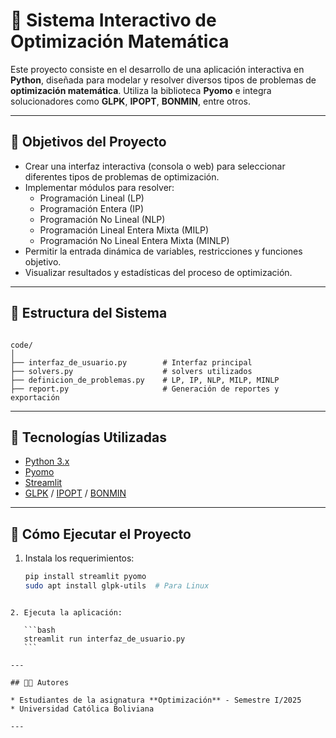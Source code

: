 # 🧠 Sistema Interactivo de Optimización Matemática

Este proyecto consiste en el desarrollo de una aplicación interactiva en **Python**, diseñada para modelar y resolver diversos tipos de problemas de **optimización matemática**. Utiliza la biblioteca **Pyomo** e integra solucionadores como **GLPK**, **IPOPT**, **BONMIN**, entre otros.

---

## 🎯 Objetivos del Proyecto

- Crear una interfaz interactiva (consola o web) para seleccionar diferentes tipos de problemas de optimización.
- Implementar módulos para resolver:
  - Programación Lineal (LP)
  - Programación Entera (IP)
  - Programación No Lineal (NLP)
  - Programación Lineal Entera Mixta (MILP)
  - Programación No Lineal Entera Mixta (MINLP)
- Permitir la entrada dinámica de variables, restricciones y funciones objetivo.
- Visualizar resultados y estadísticas del proceso de optimización.

---

## 🧱 Estructura del Sistema

```

code/
│
├── interfaz_de_usuario.py        # Interfaz principal
├── solvers.py                    # solvers utilizados
├── definicion_de_problemas.py    # LP, IP, NLP, MILP, MINLP
├── report.py                     # Generación de reportes y exportación

````

---

## 🔧 Tecnologías Utilizadas

- [Python 3.x](https://www.python.org/)
- [Pyomo](http://www.pyomo.org/)
- [Streamlit](https://streamlit.io/)
- [GLPK](https://www.gnu.org/software/glpk/) / [IPOPT](https://coin-or.github.io/Ipopt/) / [BONMIN](https://coin-or.github.io/Bonmin/)

---

## 🚀 Cómo Ejecutar el Proyecto

1. Instala los requerimientos:
   ```bash
   pip install streamlit pyomo
   sudo apt install glpk-utils  # Para Linux
````

2. Ejecuta la aplicación:

   ```bash
   streamlit run interfaz_de_usuario.py
   ```

---

## 👨‍💻 Autores

* Estudiantes de la asignatura **Optimización** - Semestre I/2025
* Universidad Católica Boliviana

---


